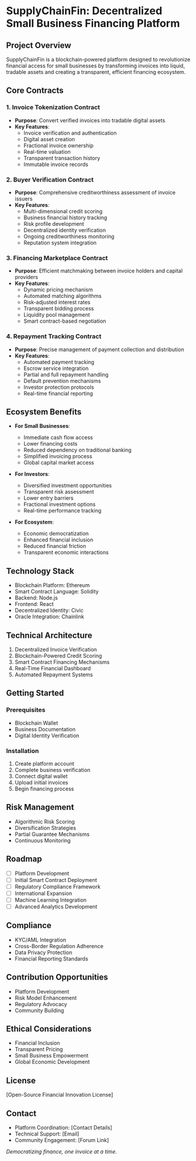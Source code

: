 # SupplyChainFin: Decentralized Small Business Financing Platform

## Project Overview

SupplyChainFin is a blockchain-powered platform designed to revolutionize financial access for small businesses by transforming invoices into liquid, tradable assets and creating a transparent, efficient financing ecosystem.

## Core Contracts

### 1. Invoice Tokenization Contract
- **Purpose**: Convert verified invoices into tradable digital assets
- **Key Features**:
    - Invoice verification and authentication
    - Digital asset creation
    - Fractional invoice ownership
    - Real-time valuation
    - Transparent transaction history
    - Immutable invoice records

### 2. Buyer Verification Contract
- **Purpose**: Comprehensive creditworthiness assessment of invoice issuers
- **Key Features**:
    - Multi-dimensional credit scoring
    - Business financial history tracking
    - Risk profile development
    - Decentralized identity verification
    - Ongoing creditworthiness monitoring
    - Reputation system integration

### 3. Financing Marketplace Contract
- **Purpose**: Efficient matchmaking between invoice holders and capital providers
- **Key Features**:
    - Dynamic pricing mechanism
    - Automated matching algorithms
    - Risk-adjusted interest rates
    - Transparent bidding process
    - Liquidity pool management
    - Smart contract-based negotiation

### 4. Repayment Tracking Contract
- **Purpose**: Precise management of payment collection and distribution
- **Key Features**:
    - Automated payment tracking
    - Escrow service integration
    - Partial and full repayment handling
    - Default prevention mechanisms
    - Investor protection protocols
    - Real-time financial reporting

## Ecosystem Benefits

- **For Small Businesses**:
    - Immediate cash flow access
    - Lower financing costs
    - Reduced dependency on traditional banking
    - Simplified invoicing process
    - Global capital market access

- **For Investors**:
    - Diversified investment opportunities
    - Transparent risk assessment
    - Lower entry barriers
    - Fractional investment options
    - Real-time performance tracking

- **For Ecosystem**:
    - Economic democratization
    - Enhanced financial inclusion
    - Reduced financial friction
    - Transparent economic interactions

## Technology Stack
- Blockchain Platform: Ethereum
- Smart Contract Language: Solidity
- Backend: Node.js
- Frontend: React
- Decentralized Identity: Civic
- Oracle Integration: Chainlink

## Technical Architecture
1. Decentralized Invoice Verification
2. Blockchain-Powered Credit Scoring
3. Smart Contract Financing Mechanisms
4. Real-Time Financial Dashboard
5. Automated Repayment Systems

## Getting Started

### Prerequisites
- Blockchain Wallet
- Business Documentation
- Digital Identity Verification

### Installation
1. Create platform account
2. Complete business verification
3. Connect digital wallet
4. Upload initial invoices
5. Begin financing process

## Risk Management
- Algorithmic Risk Scoring
- Diversification Strategies
- Partial Guarantee Mechanisms
- Continuous Monitoring

## Roadmap
- [ ] Platform Development
- [ ] Initial Smart Contract Deployment
- [ ] Regulatory Compliance Framework
- [ ] International Expansion
- [ ] Machine Learning Integration
- [ ] Advanced Analytics Development

## Compliance
- KYC/AML Integration
- Cross-Border Regulation Adherence
- Data Privacy Protection
- Financial Reporting Standards

## Contribution Opportunities
- Platform Development
- Risk Model Enhancement
- Regulatory Advocacy
- Community Building

## Ethical Considerations
- Financial Inclusion
- Transparent Pricing
- Small Business Empowerment
- Global Economic Development

## License
[Open-Source Financial Innovation License]

## Contact
- Platform Coordination: [Contact Details]
- Technical Support: [Email]
- Community Engagement: [Forum Link]

*Democratizing finance, one invoice at a time.*
